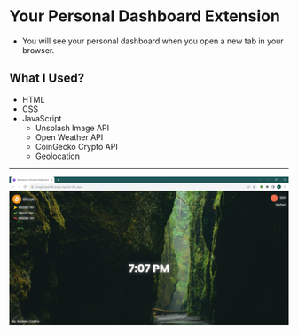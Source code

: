 # Your Personal Dashboard Extension  
- You will see your personal dashboard when you open a new tab in your browser.
## What I Used?
- HTML
- CSS
- JavaScript
    - Unsplash Image API
    - Open Weather API
    - CoinGecko Crypto API
    - Geolocation
<hr>  

![](img/bg.jpg)
